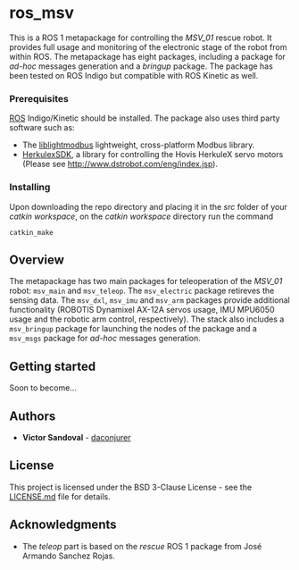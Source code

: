 ros_msv
=========

This is a ROS 1 metapackage for controlling the *MSV_01* rescue robot. It provides full usage and monitoring of the electronic stage of the robot from within ROS. The metapackage has eight packages, including a package for *ad-hoc* messages generation and a *bringup* package. The package has been tested on ROS Indigo but compatible with ROS Kinetic as well.

### Prerequisites

[ROS](http://www.ros.org) Indigo/Kinetic should be installed. The package also uses third party software such as:

 - The [liblightmodbus](https://github.com/Jacajack/liblightmodbus) lightweight, cross-platform Modbus library.
 - [HerkulexSDK](https://github.com/daconjurer/HerkulexSDK), a library for controlling the Hovis HerkuleX servo motors (Please see http://www.dstrobot.com/eng/index.jsp).

### Installing

Upon downloading the repo directory and placing it in the *src* folder of your *catkin workspace*, on the *catkin workspace* directory run the command

```
catkin_make
```

## Overview

The metapackage has two main packages for teleoperation of the *MSV_01* robot: ```msv_main``` and ```msv_teleop```. The ```msv_electric``` package retireves the sensing data. The ```msv_dxl```, ```msv_imu``` and ```msv_arm``` packages provide additional functionality (ROBOTIS Dynamixel AX-12A servos usage, IMU MPU6050 usage and the robotic arm control, respectively). The stack also includes a ```msv_bringup``` package for launching the nodes of the package and a ```msv_msgs``` package for *ad-hoc* messages generation.

## Getting started

Soon to become...

## Authors

* **Victor Sandoval** - [daconjurer](https://github.com/daconjurer)

## License

This project is licensed under the BSD 3-Clause License - see the [LICENSE.md](LICENSE.md) file for details.

## Acknowledgments

* The *teleop* part is based on the *rescue* ROS 1 package from José Armando Sanchez Rojas.


